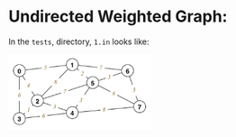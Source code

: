 # Undirected Weighted Graph:

In the `tests`, directory, `1.in` looks like:

<p float="left">
  <img src="https://raw.githubusercontent.com/Tymotex/DataStructures/master/Images/interactive-graph/tests/weighted-graph-1.png" width="50%" />
</p>

